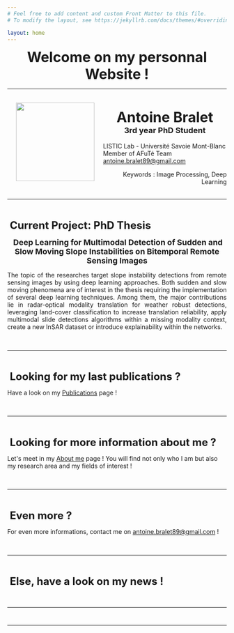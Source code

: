 ```yaml
---
# Feel free to add content and custom Front Matter to this file.
# To modify the layout, see https://jekyllrb.com/docs/themes/#overriding-theme-defaults

layout: home
---
```


**<center><font size = 6> Welcome on my personnal Website ! </font></center>**

---
<br/>
<img align="left" width=180 hspace=20px src="/images/photoKualaLumpur.jpg">


**<center><font size = 6>Antoine Bralet</font></center>**
**<center><font size = 4>3rd year PhD Student</font></center>**<br/>
LISTIC Lab - Université Savoie Mont-Blanc <br/>
Member of AFuTé Team<br/>
antoine.bralet89@gmail.com<br/>
<div style="text-align: right">
Keywords : Image Processing, Deep Learning
</div>
<br/>

--- 

&nbsp;

**<font size = 5> Current Project: PhD Thesis </font>**

**<center><font size = 4 > Deep Learning for Multimodal Detection of Sudden and Slow Moving Slope Instabilities on Bitemporal Remote Sensing Images </font></center>**


<div style="text-align: justify">

The topic of the researches target slope instability detections from remote sensing images by using deep learning approaches. Both sudden and slow moving phenomena are of interest in the thesis requiring the implementation of several deep learning techniques. Among them, the major contributions lie in radar-optical modality translation for weather robust detections, leveraging land-cover classification to increase translation reliability, apply multimodal slide detections algorithms within a missing modality context, create a new InSAR dataset or introduce explainability within the networks.

</div>

&nbsp;


---

&nbsp;

**<font size = 5> Looking for my last publications ? </font>**

Have a look on my [Publications](https://ant89ne.github.io/publications/) page !

&nbsp;

---

&nbsp;

**<font size = 5> Looking for more information about me ? </font>**

Let's meet in my [About me](https://ant89ne.github.io/about/) page ! You will find not only who I am but also my research area and my fields of interest !

&nbsp;

---

&nbsp;

**<font size = 5> Even more ? </font>**

For even more informations, contact me on antoine.bralet89@gmail.com !

&nbsp;

---

&nbsp;

**<font size = 5> Else, have a look on my news ! </font>** 

&nbsp;

---

<font size = 1> <br/> </font>

---

<br/>

